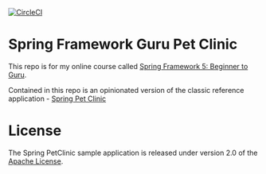 [![CircleCI](https://circleci.com/gh/powerserg19/sfg-pet-clinic.svg?style=svg)](https://circleci.com/gh/powerserg19/sfg-pet-clinic)
# Spring Framework Guru Pet Clinic
This repo is for my online course called [Spring Framework 5: Beginner to Guru](https://www.udemy.com/spring-framework-5-beginner-to-guru/?couponCode=GITHUB_SFGPETCLINIC).

Contained in this repo is an opinionated version of the classic reference application - [Spring Pet Clinic](https://github.com/spring-projects/spring-petclinic)



# License

The Spring PetClinic sample application is released under version 2.0 of the [Apache License](http://www.apache.org/licenses/LICENSE-2.0).
